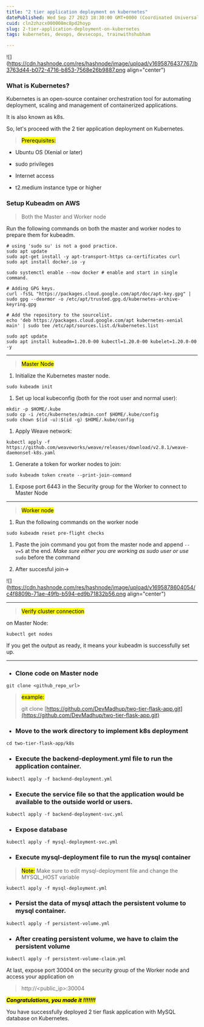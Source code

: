 ```yaml
---
title: "2 tier application deployment on kubernetes"
datePublished: Wed Sep 27 2023 18:30:00 GMT+0000 (Coordinated Universal Time)
cuid: cln2zhzcx000008mc8pd2hoyp
slug: 2-tier-application-deployment-on-kubernetes
tags: kubernetes, devops, devsecops, trainwithshubham

---
```


![](https://cdn.hashnode.com/res/hashnode/image/upload/v1695876437767/b3763d44-b072-4716-b853-7568e26b9887.png align="center")

### What is Kubernetes?

Kubernetes is an open-source container orchestration tool for automating deployment, scaling and management of containerized applications.

It is also known as k8s.

So, let's proceed with the 2 tier application deployment on Kubernetes.

> <mark>Prerequisites:</mark>

* Ubuntu OS (Xenial or later)
    
* sudo privileges
    
* Internet access
    
* t2.medium instance type or higher
    

### Setup Kubeadm on AWS

> Both the Master and Worker node

Run the following commands on both the master and worker nodes to prepare them for kubeadm.

```plaintext
# using 'sudo su' is not a good practice.
sudo apt update
sudo apt-get install -y apt-transport-https ca-certificates curl
sudo apt install docker.io -y

sudo systemctl enable --now docker # enable and start in single command.

# Adding GPG keys.
curl -fsSL "https://packages.cloud.google.com/apt/doc/apt-key.gpg" | sudo gpg --dearmor -o /etc/apt/trusted.gpg.d/kubernetes-archive-keyring.gpg

# Add the repository to the sourcelist.
echo 'deb https://packages.cloud.google.com/apt kubernetes-xenial main' | sudo tee /etc/apt/sources.list.d/kubernetes.list

sudo apt update 
sudo apt install kubeadm=1.20.0-00 kubectl=1.20.0-00 kubelet=1.20.0-00 -y
```

---

> <mark>Master Node</mark>

1. Initialize the Kubernetes master node.
    

```plaintext
sudo kubeadm init
```

1. Set up local kubeconfig (both for the root user and normal user):
    

```plaintext
mkdir -p $HOME/.kube
sudo cp -i /etc/kubernetes/admin.conf $HOME/.kube/config
sudo chown $(id -u):$(id -g) $HOME/.kube/config
```

1. Apply Weave network:
    

```plaintext
kubectl apply -f https://github.com/weaveworks/weave/releases/download/v2.8.1/weave-daemonset-k8s.yaml
```

1. Generate a token for worker nodes to join:
    

```plaintext
sudo kubeadm token create --print-join-command
```

1. Expose port 6443 in the Security group for the Worker to connect to Master Node
    

---

> <mark>Worker node</mark>

1. Run the following commands on the worker node
    

```plaintext
sudo kubeadm reset pre-flight checks
```

1. Paste the join command you got from the master node and append `--v=5` at the end. *Make sure either you are working as sudo user or use* `sudo` before the command
    
2. After succesful join-&gt;
    

![](https://cdn.hashnode.com/res/hashnode/image/upload/v1695878604054/c4f8809b-71ae-49fb-b594-ed9b71832b56.png align="center")

---

> <mark>Verify cluster connection</mark>

on Master Node:

```plaintext
kubectl get nodes
```

If you get the output as ready, it means your kubeadm is successfully set up.

---

* ### Clone code on Master node
    

```plaintext
git clone <github_repo_url>
```

> <mark>example:</mark>
> 
> git clone [https://github.com/DevMadhup/two-tier-flask-app.git](https://github.com/DevMadhup/two-tier-flask-app.git)

* ### Move to the work directory to implement k8s deployment
    

```plaintext
cd two-tier-flask-app/k8s
```

* ### Execute the backend-deployment.yml file to run the application container.
    

```plaintext
kubectl apply -f backend-deployment.yml
```

* ### Execute the service file so that the application would be available to the outside world or users.
    

```plaintext
kubectl apply -f backend-deployment-svc.yml
```

* ### Expose database
    

```plaintext
kubectl apply -f mysql-deployment-svc.yml
```

* ### Execute mysql-deployment file to run the mysql container
    

> <mark>Note:</mark> Make sure to edit mysql-deployment file and change the MYSQL\_HOST variable

```plaintext
kubectl apply -f mysql-deployment.yml
```

* ### Persist the data of mysql attach the persistent volume to mysql container.
    

```plaintext
kubectl apply -f persistent-volume.yml
```

* ### After creating persistent volume, we have to claim the persistent volume
    

```plaintext
kubectl apply -f persistent-volume-claim.yml
```

At last, expose port 30004 on the security group of the Worker node and access your application on

> http://&lt;public\_ip&gt;:30004

***<mark>Congratulations, you made it !!!!!!!</mark>***

You have successfully deployed 2 tier flask application with MySQL database on Kubernetes.